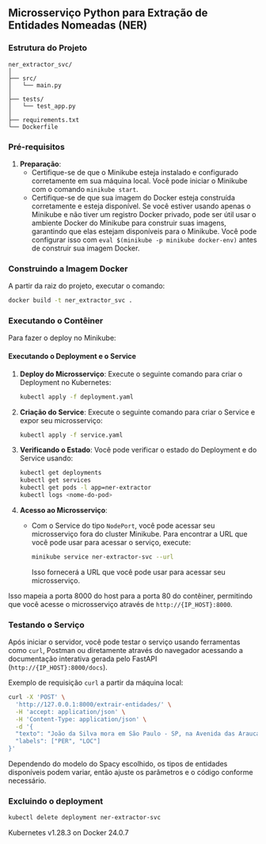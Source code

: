 ## Microsserviço Python para Extração de Entidades Nomeadas (NER)

### Estrutura do Projeto
```
ner_extractor_svc/
│
├── src/
│   └── main.py
│
├── tests/
│   └── test_app.py
│
├── requirements.txt
└── Dockerfile
```

### Pré-requisitos
1. **Preparação**:
   - Certifique-se de que o Minikube esteja instalado e configurado corretamente em sua máquina local. Você pode iniciar o Minikube com o comando `minikube start`.
   - Certifique-se de que sua imagem do Docker esteja construída corretamente e esteja disponível. Se você estiver usando apenas o Minikube e não tiver um registro Docker privado, pode ser útil usar o ambiente Docker do Minikube para construir suas imagens, garantindo que elas estejam disponíveis para o Minikube. Você pode configurar isso com `eval $(minikube -p minikube docker-env)` antes de construir sua imagem Docker.

### Construindo a Imagem Docker

A partir da raiz do projeto, executar o comando:

```bash
docker build -t ner_extractor_svc .
```

### Executando o Contêiner

Para fazer o deploy no Minikube:

#### Executando o Deployment e o Service

1. **Deploy do Microsserviço**:
   Execute o seguinte comando para criar o Deployment no Kubernetes:

   ```bash
   kubectl apply -f deployment.yaml
   ```

2. **Criação do Service**:
   Execute o seguinte comando para criar o Service e expor seu microsserviço:

   ```bash
   kubectl apply -f service.yaml
   ```

3. **Verificando o Estado**:
   Você pode verificar o estado do Deployment e do Service usando:

   ```bash
   kubectl get deployments
   kubectl get services
   kubectl get pods -l app=ner-extractor
   kubectl logs <nome-do-pod>
   ```

4. **Acesso ao Microsserviço**:
   - Com o Service do tipo `NodePort`, você pode acessar seu microsserviço fora do cluster Minikube. Para encontrar a URL que você pode usar para acessar o serviço, execute:

     ```bash
     minikube service ner-extractor-svc --url
     ```

     Isso fornecerá a URL que você pode usar para acessar seu microsserviço.

Isso mapeia a porta 8000 do host para a porta 80 do contêiner, permitindo que você acesse o microsserviço através de `http://{IP_HOST}:8000`.

### Testando o Serviço
   Após iniciar o servidor, você pode testar o serviço usando ferramentas como `curl`, Postman ou diretamente através do navegador acessando a documentação interativa gerada pelo FastAPI (`http://{IP_HOST}:8000/docs`).

   Exemplo de requisição `curl` a partir da máquina local:

   ```bash
   curl -X 'POST' \
     'http://127.0.0.1:8000/extrair-entidades/' \
     -H 'accept: application/json' \
     -H 'Content-Type: application/json' \
     -d '{
     "texto": "João da Silva mora em São Paulo - SP, na Avenida das Araucárias, Centro.",
     "labels": ["PER", "LOC"]
   }'
   ```

 Dependendo do modelo do Spacy escolhido, os tipos de entidades disponíveis podem variar, então ajuste os parâmetros e o código conforme necessário.

### Excluindo o deployment
  ```bash
  kubectl delete deployment ner-extractor-svc
  ```

Kubernetes v1.28.3 on Docker 24.0.7